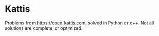 # Kattis
Problems from https://open.kattis.com, solved in Python or c++. Not all solutions are complete, or optimized.
